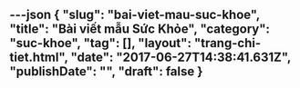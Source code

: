 ---json
{
    "slug": "bai-viet-mau-suc-khoe",
    "title": "Bài viết mẫu Sức Khỏe",
    "category": "suc-khoe",
    "tag": [],
    "layout": "trang-chi-tiet.html",
    "date": "2017-06-27T14:38:41.631Z",
    "publishDate": "",
    "draft": false
}
---
